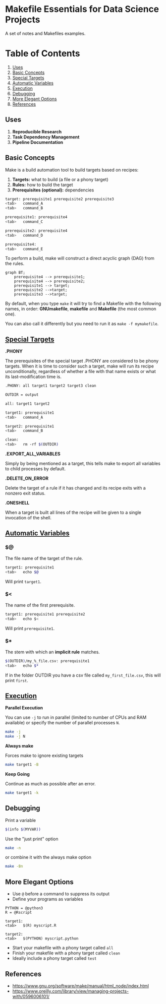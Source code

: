 # Makefile Essentials for Data Science Projects

A set of notes and Makefiles examples.

# Table of Contents
1. [Uses](#uses)
1. [Basic Concepts](#basic-concepts)
1. [Special Targets](#special-targets)
1. [Automatic Variables](#automatic-variables)
1. [Execution](#execution)
1. [Debugging](#debugging)
1. [More Elegant Options](#more-elegant-options)
1. [References](#references)

## Uses

1. **Reproducible Research**
1. **Task Dependency Management**
1. **Pipeline Documentation**

## Basic Concepts

Make is a build automation tool to build targets based on recipes:

1. **Targets:** what to build (a file or a phony target)
1. **Rules:** how to build the target
1. **Prerequisites (optional):** dependencies

```bash
target: prerequisite1 prerequisite2 prerequisite3
<tab>   command_A
<tab>   command_B

prerequisite1: prerequisite4
<tab>   command_C

prerequisite2: prerequisite4
<tab>   command_D

prerequisite4:
<tab>   command_E
```

To perform a build, make will construct a direct acyclic graph (DAG) from the rules.

```mermaid
graph BT;
    prerequisite4 --> prerequisite1;
    prerequisite4 --> prerequisite2;
    prerequisite1 --> target;
    prerequisite2 -->target;
    prerequisite3 -->target;
```


By default, when you type `make` it will try to find a Makefile with the following names, in order: **GNUmakefile**, **makefile** and **Makefile** (the most common one). 

You can also call it differently but you need to run it as `make -f mymakefile`.



## [Special Targets](https://www.gnu.org/software/make/manual/html_node/Special-Targets.html)

**.PHONY**

The prerequisites of the special target .PHONY are considered to be phony targets. When it is time to consider such a target, make will run its recipe unconditionally, regardless of whether a file with that name exists or what its last-modification time is. 

```bash
.PHONY: all target1 target2 target3 clean

OUTDIR = output

all: target1 target2 

target1: prerequisite1
<tab>   command_A

target2: prerequisite1
<tab>   command_B

clean:
<tab>   rm -rf $(OUTDIR)
```

**.EXPORT_ALL_VARIABLES**

Simply by being mentioned as a target, this tells make to export all variables to child processes by default.

**.DELETE_ON_ERROR**

Delete the target of a rule if it has changed and its recipe exits with a nonzero exit status.

**.ONESHELL**

 When a target is built all lines of the recipe will be given to a single invocation of the shell.

## [Automatic Variables](https://www.gnu.org/software/make/manual/html_node/Automatic-Variables.html)

### **$@**

The file name of the target of the rule. 

```bash
target1: prerequisite1
<tab>   echo $@
```
Will print `target1`.

### **$<**

The name of the first prerequisite.

```bash
target1: prerequisite1 prerequisite2
<tab>   echo $<
```
Will print `prerequisite1`.


### **$\***

The stem with which an **implicit rule** matches.

```bash
$(OUTDIR)/my_%_file.csv: prerequisite1 
<tab>   echo $*
```
If in the folder OUTDIR you have a csv file called `my_first_file.csv`, this will print `first`.


## [Execution](https://www.gnu.org/software/make/manual/html_node/Options-Summary.html)

**Parallel Execution**

You can use `-j` to run in parallel (limited to number of CPUs and RAM available) or specify the number of parallel processes `N`. 
```bash
make -j
make -j N
```

**Always make**

Forces make to ignore existing targets

```bash
make target1 -B
```

**Keep Going**

Continue as much as possible after an error. 

```bash
make target1 -k
```

## Debugging

Print a variable

```bash
$(info $(MYVAR))
```

Use the "just print" option
```bash
make -n
```

or combine it with the always make option

 ```bash
make -Bn
```

## More Elegant Options

- Use `@` before a command to suppress its output
- Define your programs as variables
```
PYTHON = @python3
R = @Rscript

target1:
<tab>   $(R) myscript.R

target2:
<tab>   $(PYTHON) myscript.python
```
- Start your makefile with a phony target called `all`
- Finish your makefile with a phony target called `clean` 
- Ideally include a phony target called `test`

## References

- https://www.gnu.org/software/make/manual/html_node/index.html
- https://www.oreilly.com/library/view/managing-projects-with/0596006101/

